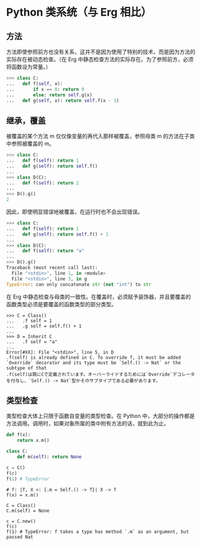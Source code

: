 # Python 类系统（与 Erg 相比）

## 方法

方法即使参照前方也没有关系，这并不是因为使用了特别的技术，而是因为方法的实际存在被动态检查。（在 Erg 中静态检查方法的实际存在。为了参照前方，必须将函数设为常量。）


```python
>>> class C:
...   def f(self, x):
...       if x == 0: return 0
...       else: return self.g(x)
...   def g(self, x): return self.f(x - 1)
```

## 继承，覆盖

被覆盖的某个方法 m 仅仅像变量的再代入那样被覆盖，参照母类 m 的方法在子类中参照被覆盖的 m。


```python
>>> class C:
...   def f(self): return 1
...   def g(self): return self.f()
...
>>> class D(C):
...   def f(self): return 2
...
>>> D().g()
2
```

因此，即使明显错误地被覆盖，在运行时也不会出现错误。


```python
>>> class C:
...   def f(self): return 1
...   def g(self): return self.f() + 1
...
>>> class D(C):
...   def f(self): return "a"
...
>>> D().g()
Traceback (most recent call last):
  File "<stdin>", line 1, in <module>
  File "<stdin>", line 3, in g
TypeError: can only concatenate str (not "int") to str
```

在 Erg 中静态检查与母类的一致性。在覆盖时，必须赋予装饰器，并且要覆盖的函数类型必须是要覆盖的函数类型的部分类型。


```erg
>>> C = Class()
...   .f self = 1
...   .g self = self.f() + 1
...
>>> D = Inherit C
...   .f self = "a"
...
Error[#XX]: File "<stdin>", line 5, in D
.f(self) is already defined in C. To override f, it must be added `Override` decorator and its type must be `Self.() -> Nat` or the subtype of that
.f(self)は既にCで定義されています。オーバーライドするためには`Override`デコレータを付与し、`Self.() -> Nat`型かそのサブタイプである必要があります。
```

## 类型检查

类型检查大体上只限于函数自变量的类型检查。在 Python 中，大部分的操作都是方法调用。调用时，如果对象所属的类中附有方法的话，就到此为止。


```python
def f(x):
    return x.m()

class C:
    def m(self): return None

c = C()
f(c)
f(1) # TypeError
```


```erg
# f: |T, X <: {.m = Self.() -> T}| X -> T
f(x) = x.m()

C = Class()
C.m(self) = None

c = C.new()
f(c)
f(1) # TypeError: f takes a type has method `.m` as an argument, but passed Nat
```
